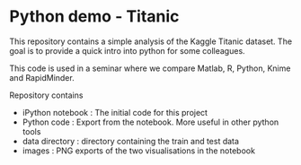 # Python demo - Titanic
This repository contains a simple analysis of the Kaggle Titanic dataset. 
The goal is to provide a quick intro into python for some colleagues. 

This code is used in a seminar where we compare Matlab, R, Python, Knime and RapidMinder.

Repository contains
- iPython notebook : The initial code for this project
- Python code      : Export from the notebook. More useful in other python tools
- data directory   : directory containing the train and test data
- images           : PNG exports of the two visualisations in the notebook
